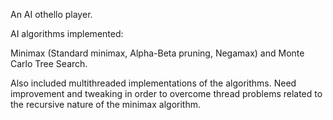 An AI othello player.

AI algorithms implemented:

Minimax (Standard minimax, Alpha-Beta pruning, Negamax) and Monte Carlo Tree Search.

Also included multithreaded implementations of the algorithms. Need improvement and tweaking in order to overcome thread problems related to the recursive nature of the minimax algorithm.
